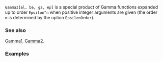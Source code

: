 `Gamma3[al, be, ga, ep]` is a special product of Gamma functions expanded up to order `Epsilon^n` when positive integer arguments are given (the order `n` is determined by the option `EpsilonOrder`).

### See also

[Gamma1](Gamma1), [Gamma2](Gamma2).

### Examples